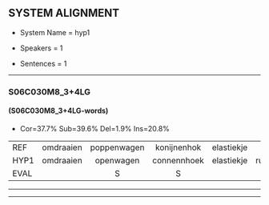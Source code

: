 
## SYSTEM ALIGNMENT

- System Name = hyp1

- Speakers = 1

- Sentences = 1

---

### S06C030M8_3+4LG

#### (S06C030M8_3+4LG-words)

- Cor=37.7%	Sub=39.6%	Del=1.9%	Ins=20.8%

|  |  |  |  |  |  |  |  |  |  |  |  |  |  |  |  |  |  |  |  |  |  |  |  |  |  |  |  |  |  |  |  |  |  |  |  |  |  |  |  |  |  |  |  |  |  |  |  |  |  |  |  |  |  |
|:--- |:---:|:---:|:---:|:---:|:---:|:---:|:---:|:---:|:---:|:---:|:---:|:---:|:---:|:---:|:---:|:---:|:---:|:---:|:---:|:---:|:---:|:---:|:---:|:---:|:---:|:---:|:---:|:---:|:---:|:---:|:---:|:---:|:---:|:---:|:---:|:---:|:---:|:---:|:---:|:---:|:---:|:---:|:---:|:---:|:---:|:---:|:---:|:---:|:---:|:---:|:---:|:---:|:---:|
| REF | omdraaien | poppenwagen | konijnenhok | elastiekje |  |  |  |  |  | ruziemaken | teddybeer | dierentuin | paddenstoelen | * | verstoppertje | wasmachine | fototoestel |  | toiletpapier | vrachtwagen | buurmannen | vogelkooi | olifant | schommelen | iedereen |  |  | schoenenwinkel | knutselen | ophangen | verjaardag |  |  | sprookjesboek | tandenborstel | lucifer | slaapkamer | achterdeur | ziekenhuis | nieuwsgierig | afblijven | kabouter |  | washandje | sneeuwwitje | goeiendag | vakantie | limonade | autorijden | eindelijk | familie | * | chocolade |
| HYP1 | omdraaien | openwagen | connennhoek | elastiekje | ruzie | maken | ded | di | weer | dieren | dtern | balde | stoel | lun | verstoppertje | wasmachine | fototoestel | toilet | papier | vrachtwagen | buurmannen | vogelcoi | olifont | schoemelen | iedereen | schoen | en | winkel | knutselen | ophangen | verjaardag | sprookjes | boek | tanden | worstel | lesifer | slaapkamer | achterdeur | ziekenhuis | nieuwsgierig | ofblave | kabouter | was | hontja | snewicha | goeiiddag | vakantie | numonade | autorijden | eindelijk | familie |  | chopolade |
| EVAL |  | S | S |  | I | I | I | I | I | S | S | S | S | S |  |  |  | I | S |  |  | S | S | S |  | I | I | S |  |  |  | I | I | S | S | S |  |  |  |  | S |  | I | S | S | S |  | S |  |  |  | D | S |
---

---

